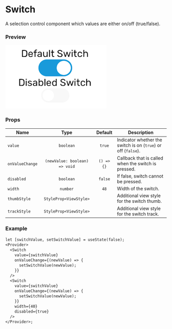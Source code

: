# Switch

A selection control component which values are either on/off (true/false).

### Preview

![switch_preview](../assets/switch_preview.png)

### Props

| Name            |             Type              |  Default   | Description                                                   |
| --------------- | :---------------------------: | :--------: | ------------------------------------------------------------- |
| `value`         |           `boolean`           |   `true`   | Indicator whether the switch is on (`true`) or off (`false`). |
| `onValueChange` | `(newValue: boolean) => void` | `() => {}` | Callback that is called when the switch is pressed.           |
| `disabled`      |           `boolean`           |  `false`   | If false, switch cannot be pressed.                           |
| `width`         |           `number`            |    `48`    | Width of the switch.                                          |
| `thumbStyle`    |    `StyleProp<ViewStyle>`     |            | Additional view style for the switch thumb.                   |
| `trackStyle`    |    `StyleProp<ViewStyle>`     |            | Additional view style for the switch track.                   |

### Example

```tsx
let [switchValue, setSwitchValue] = useState(false);
<Provider>
  <Switch
    value={switchValue}
    onValueChange={(newValue) => {
      setSwitchValue(newValue);
    }}
  />
  <Switch
    value={switchValue}
    onValueChange={(newValue) => {
      setSwitchValue(newValue);
    }}
    width={40}
    disabled={true}
  />
</Provider>;
```
